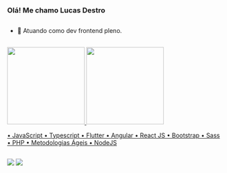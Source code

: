    ###   Olá! Me chamo Lucas Destro
   ##

- 🌱 Atuando como dev frontend pleno.

##
<div>
  <a href="https://github.com/lfsdestro">
  <img height="180em" src="https://github-readme-stats.vercel.app/api?username=lfsdestro&show_icons=true&theme=dark&include_all_commits=true&count_private=true"/>
  <img height="180em" src="https://github-readme-stats.vercel.app/api/top-langs/?username=lfsdestro&layout=compact&langs_count=7&theme=dark"/>
</div>

• JavaScript
• Typescript
• Flutter
• Angular
• React JS
• Bootstrap
• Sass
• PHP
• Metodologias Ágeis
• NodeJS

##
  
  <div>
  <a href = "mailto:contato.lucasdestro@gmail.com"><img src="https://img.shields.io/badge/-Gmail-%23333?style=for-the-badge&logo=gmail&logoColor=white" target="_blank"></a>
  <a href="https://www.linkedin.com/in/lucas-destro/" target="_blank"><img src="https://img.shields.io/badge/-LinkedIn-%230077B5?style=for-the-badge&logo=linkedin&logoColor=white"      target="_blank"></a> 
  </div>
